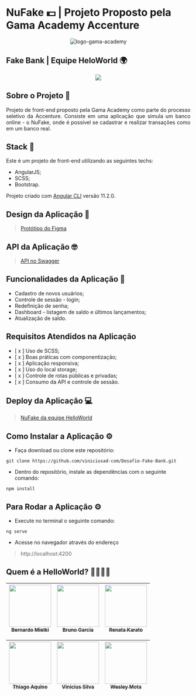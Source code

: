 # NuFake 💵 | Projeto Proposto pela Gama Academy Accenture

<div align="center"><img src="https://i.ibb.co/pPpgd4V/logo-gama-academy-horizontal.png" alt="logo-gama-academy" border="0"></div>

## Fake Bank | Equipe HeloWorld 🌍

<div align="center"><img src="https://media.giphy.com/media/ovqBNUNVCIMgwCWPzJ/giphy.gif" border="0"></div>

## Sobre o Projeto 🏦

<p align="justify"> Projeto de front-end proposto pela Gama Academy como parte do processo seletivo da Accenture. Consiste em uma aplicação que simula um banco online - o NuFake, onde é possível se cadastrar e realizar transações como em um banco real. </p>

## Stack 🎇

 <p align="justify"> Este é um projeto de front-end utilizando as seguintes techs:</p>
 
   * AngularJS;
   * SCSS;
   * Bootstrap.
   
 <p align="justify"> Projeto criado com <a href="https://github.com/angular/angular-cli">Angular CLI</a> versão 11.2.0. </p>

## Design da Aplicação 🎨

> <a href="https://www.figma.com/file/tdrTDIY2hal9Ky4fbTvBl2/DesafioGamaAccenture_1_2-desktop">Protótipo do Figma</a>

## API da Aplicação 🤓

> <a href="https://accenture-java-desafio.herokuapp.com/swagger-ui.html#/p">API no Swagger</a>

## Funcionalidades da Aplicação 🙂

  * Cadastro de novos usuários;
  * Controle de sessão - login;
  * Redefinição de senha;
  * Dashboard - listagem de saldo e últimos lançamentos;
  * Atualização de saldo.

## Requisitos Atendidos na Aplicação

  - [ x ] Uso de SCSS;
  - [ x ] Boas práticas com componentização;
  - [ x ] Aplicação responsiva;
  - [ x ] Uso do local storage;
  - [ x ] Controle de rotas públicas e privadas;
  - [ x ] Consumo da API e controle de sessão.

## Deploy da Aplicação 💻

> <a href="https://desafio-fake-bank.vercel.app/home">NuFake da equipe HelloWorld</a>
 
## Como Instalar a Aplicação ⚙

  * Faça download ou clone este repositório:
  
  ```
  git clone https://github.com/viniciusad-com/Desafio-Fake-Bank.git
  ```
  
  * Dentro do repositório, instale as dependências com o seguinte comando:

  ```
  npm install
  ```

## Para Rodar a Aplicação ⚙
  
  * Execute no terminal o seguinte comando:
  
  ```
  ng serve
  ```
  
  * Acesse no navegador através do endereço

  > http://localhost:4200
  
 
## Quem é a HelloWorld? 👨‍💻👩‍💻
 
<div align="center">

| [<img src="https://ca.slack-edge.com/T01KP945A0J-U01MZD4108K-71d51561b32e-512" width=115><br><sub>Bernardo Mielki</sub>](https://github.com/bmielki) |  [<img src="https://avatars.githubusercontent.com/u/56596868?s=460&u=22a2921500cee9d2f170f9ba7694d56d9ccca763&v=4" width=115><br><sub>Bruno Garcia</sub>](https://github.com/brgarcias) |  [<img src="https://avatars.githubusercontent.com/u/63520542?s=400&u=d365844d2ffe2c1b3ea763d3967e1d33bd751ee1&v=4" width=115><br><sub>Renata Karato</sub>](https://github.com/rmkarato) |
| :---: | :---: | :---: 

| [<img src="https://avatars.githubusercontent.com/u/49047131?s=460&u=5cca4f8b4ff089e675e548c3cca38bab7718d4e2&v=4" width=115><br><sub>Thiago Aquino</sub>](https://github.com/Aquinolima) |  [<img src="https://avatars.githubusercontent.com/u/71468159?s=460&u=63e7842b2925162c1bc55e199e11a7da2144648e&v=4" width=115><br><sub>Vinicius Silva</sub>](https://github.com/viniciusad) |  [<img src="https://avatars.githubusercontent.com/u/60901238?s=460&u=015ddbe61bd813527c2db29d3d233582af387d20&v=4" width=115><br><sub>Wesley Mota</sub>](https://github.com/Wmmota) |
| :---: | :---: | :---: | 

</div>
